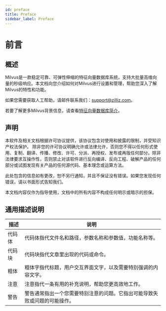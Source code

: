 ```yaml
---
id: preface
title: Preface
sidebar_label: Preface
---
```


# 前言


## 概述
Milvus是一款稳定可靠、可弹性伸缩的特征向量数据库系统，支持大批量高维向量的秒级响应。本文档向您介绍如何对Milvus进行设置和管理，帮助您深入了解Milvus的特性和功能。

如果您需要获取人工帮助，请邮件联系我们：support@zilliz.com。

若要了解更多Milvus背景信息，请查看[特征向量数据库简介](../vectordb/feature-vector-db.md)。

## 声明
本软件及相关文档根据许可协议提供，该协议包含对使用和披露的限制，并受知识产权法保护。 除非您的许可协议明确允许或法律允许，否则您不得以任何形式使用、复制、翻译、传播、修改、许可、分派、再授权、发布或再版任何部分。除非法律要求互操作性，否则禁止对该软件进行反向编译、反向工程、破解产品的任何部分或试图发现有关产品的任何源代码、基本理念或运算方法。

此处包含的信息如有更改，恕不另行通知，并且不保证没有错误。如果您发现任何错误，请以书面形式告知我们。

本文档内容仅作为指导使用，文档中的所有内容不构成任何明示或暗示的担保。


## 通用描述说明

| 描述       |    说明                                 |
|-----------|-----------------------------------------|
| 代码体    | 代码体指代文件名和路径，参数名称和参数值，功能名称等。|
| 代码块    | 代码块指代文章里出现的代码或命令。 |
| 粗体      | 粗体字指代标题，用户交互界面文字，以及需要特别强调的内容文字。    |
| 注意      | 注意指代一条有用的补充说明，帮助您更高效地工作。         |
| 警告      | 警告通常指出一个您需要特别注意的问题。它指出可能导致失败或问题的可能操作。|
